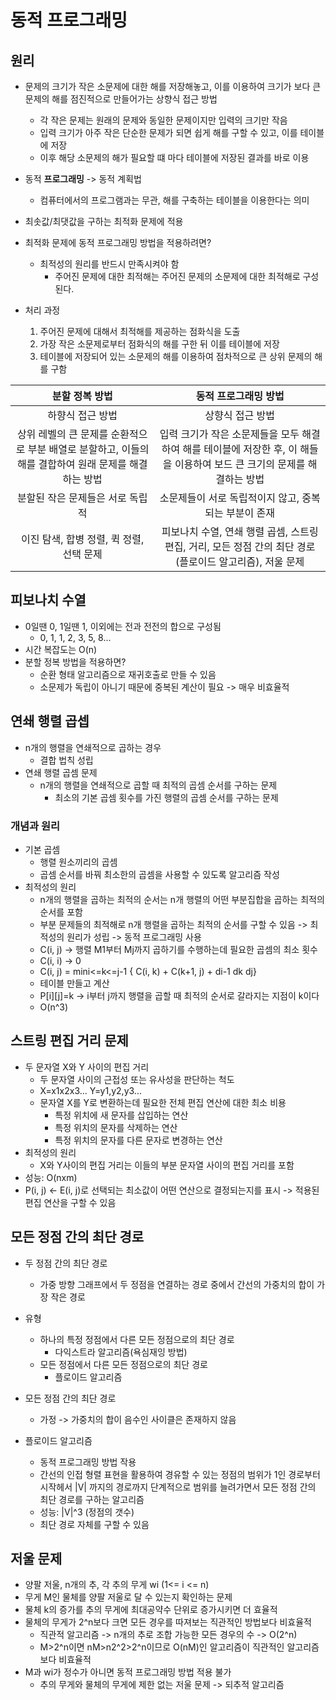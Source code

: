# 동적 프로그래밍

## 원리

* 문제의 크기가 작은 소문제에 대한 해를 저장해놓고, 이를 이용하여 크기가 보다 큰 문제의 해를 점진적으로 만들어가는 상향식 접근 방법
  * 각 작은 문제는 원래의 문제와 동일한 문제이지만 입력의 크기만 작음
  * 입력 크기가 아주 작은 단순한 문제가 되면 쉽게 해를 구할 수 있고, 이를 테이블에 저장
  * 이후 해당 소문제의 해가 필요할 떄 마다 테이블에 저장된 결과를 바로 이용
* 동적 **프로그래밍** -> 동적 계획법
  * 컴퓨터에서의 프로그램과는 무관, 해를 구축하는 테이블을 이용한다는 의미
* 최솟값/최댓값을 구하는 최적화 문제에 적용

* 최적화 문제에 동적 프로그래밍 방법을 적용하려면?
  * 최적성의 원리를 반드시 만족시켜야 함
    * 주어진 문제에 대한 최적해는 주어진 문제의 소문제에 대한 최적해로 구성된다.
* 처리 과정
  1. 주어진 문제에 대해서 최적해를 제공하는 점화식을 도출
  2. 가장 작은 소문제로부터 점화식의 해를 구한 뒤 이를 테이블에 저장
  3. 테이블에 저장되어 있는 소문제의 해를 이용하여 점차적으로 큰 상위 문제의 해를 구함

| 분할 정복 방법 | 동적 프로그래밍 방법 |
| :--: | :--: |
| 하향식 접근 방법 | 상향식 접근 방법 |
| 상위 레벨의 큰 문제를 순환적으로 부분 배열로 분할하고, 이들의 해를 결합하여 원래 문제를 해결하는 방법 | 입력 크기가 작은 소문제들을 모두 해결하여 해를 테이블에 저장한 후, 이 해들을 이용하여 보드 큰 크기의 문제를 해결하는 방법 |
| 분할된 작은 문제들은 서로 독립적 | 소문제들이 서로 독립적이지 않고, 중복되는 부분이 존재 |
| 이진 탐색, 합병 정렬, 퀵 정렬, 선택 문제 | 피보나치 수열, 연쇄 행렬 곱셈, 스트링 편집, 거리, 모든 정점 간의 최단 경로 (플로이드 알고리즘), 저울 문제 |

## 피보나치 수열

* 0일땐 0, 1일땐 1, 이외에는 전과 전전의 합으로 구성됨
  * 0, 1, 1, 2, 3, 5, 8...
* 시간 복잡도는 O(n)
* 분할 정복 방법을 적용하면?
  * 순환 형태 알고리즘으로 재귀호출로 만들 수 있음
  * 소문제가 독립이 아니기 때문에 중복된 계산이 필요 -> 매우 비효율적

## 연쇄 행렬 곱셉

* n개의 행렬을 연쇄적으로 곱하는 경우
  * 결합 법칙 성립
* 연쇄 행렬 곱셈 문제
  * n개의 행렬을 연쇄적으로 곱할 때 최적의 곱셈 순서를 구하는 문제
    * 최소의 기본 곱셈 횟수를 가진 행렬의 곱셈 순서를 구하는 문제

### 개념과 원리

* 기본 곱셈
  * 행렬 원소끼리의 곱셈
  * 곱셈 순서를 바꿔 최소한의 곱셈을 사용할 수 있도록 알고리즘 작성
* 최적성의 원리
  * n개의 행렬을 곱하는 최적의 순서는 n개 행렬의 어떤 부분집합을 곱하는 최적의 순서를 포함
  * 부분 문제들의 최적해로 n개 행렬을 곱하는 최적의 순서를 구할 수 있음 -> 최적성의 원리가 성립 -> 동적 프로그래밍 사용
  * C(i, j) -> 행렬 M1부터 Mj까지 곱하기를 수행하는데 필요한 곱셈의 최소 횟수
  * C(i, i) -> 0
  * C(i, j) = mini<=k<=j-1 { C(i, k) + C(k+1, j) + di-1 dk dj}
  * 테이블 만들고 계산
  * P[i][j]=k -> i부터 j까지 행렬을 곱할 때 최적의 순서로 갈라지는 지점이 k이다
  * O(n^3)

## 스트링 편집 거리 문제

* 두 문자열 X와 Y 사이의 편집 거리
  * 두 문자열 사이의 근접성 또는 유사성을 판단하는 척도
  * X=x1x2x3... Y=y1,y2,y3...
  * 문자열 X를 Y로 변환하는데 필요한 전체 편집 연산에 대한 최소 비용
    * 특정 위치에 새 문자를 삽입하는 연산
    * 특정 위치의 문자를 삭제하는 연산
    * 특정 위치의 문자를 다른 문자로 변경하는 연산
* 최적성의 원리
  * X와 Y사이의 편집 거리는 이들의 부분 문자열 사이의 편집 거리를 포함
* 성능: O(nxm)
* P(i, j) <- E(i, j)로 선택되는 최소값이 어떤 연산으로 결정되는지를 표시 -> 적용된 편집 연산을 구할 수 있음

## 모든 정점 간의 최단 경로

* 두 정점 간의 최단 경로
  * 가중 방향 그래프에서 두 정점을 연결하는 경로 중에서 간선의 가중치의 합이 가장 작은 경로
* 유형
  * 하나의 특정 정점에서 다른 모든 정점으로의 최단 경로
    * 다익스트라 알고리즘(욕심재잉 방법)
  * 모든 정점에서 다른 모든 정점으로의 최단 경로
    * 플로이드 알고리즘

* 모든 정점 간의 최단 경로
  * 가정 -> 가중치의 합이 음수인 사이클은 존재하지 않음
* 플로이드 알고리즘
  * 동적 프로그래밍 방법 작용
  * 간선의 인접 형렬 표현을 활용하여 경유할 수 있는 정점의 범위가 1인 경로부터 시작헤서 |V| 까지의 경로까지 단계적으로 범위를 늘려가면서 모든 정점 간의 최단 경로를 구하는 알고리즘
  * 성능: |V|^3 (정점의 갯수)
  * 최단 경로 자체를 구할 수 있음

## 저울 문제

* 양팔 저울, n개의 추, 각 추의 무게 wi (1<= i <= n)
* 무게 M인 물체를 양팔 저울로 달 수 있는지 확인하는 문제
* 물체 k의 증가를 추의 무게에 최대공약수 단위로 증가시키면 더 효율적
* 물체의 무게가 2^n보다 크면 모든 경우를 따져보는 직관적인 방법보다 비효율적
  * 직관적 알고리즘 -> n개의 추로 조합 가능한 모든 경우의 수 -> O(2^n)
  * M>2^n이면 nM>n2^2>2^n이므로 O(nM)인 알고리즘이 직관적인 알고리즘보다 비효율적
* M과 wi가 정수가 아니면 동적 프로그래밍 방법 적용 불가
  * 추의 무게와 물체의 무게에 제한 없는 저울 문제 -> 되추적 알고리즘

